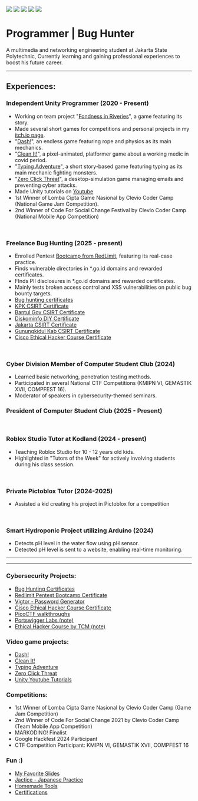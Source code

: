 <a href="https://linkedin.com/in/chandra-tritaqwa-ramadhan"><img src="https://img.shields.io/badge/-LinkedIn-0072b1?&style=for-the-badge&logo=linkedin&logoColor=white" /></a>
<a href="https://youtube.com/lolpotch"><img src="https://img.shields.io/badge/-YouTube-FF0000?&style=for-the-badge&logo=youtube&logoColor=white" /></a>
<a href="https://instagram.com/lolpotch"><img src="https://img.shields.io/badge/-Instagram-E4405F?&style=for-the-badge&logo=instagram&logoColor=white" /></a>
<a href="https://github.com/lolpotch"><img src="https://img.shields.io/badge/-GitHub-181717?style=for-the-badge&logo=GitHub&logoColor=white" /></a>
<a href="https://lolpotch.itch.io"><img src="https://img.shields.io/badge/-itch.io-FA5C5C?style=for-the-badge&logo=itch.io&logoColor=white" /></a><br>

# Programmer | Bug Hunter
A multimedia and networking engineering student at Jakarta State Polytechnic, Currently learning and gaining professional experiences to boost his future career.

---

## Experiences:

### Independent Unity Programmer (2020 - Present)
- Working on team project "[Fondness in Riveries](https://github.com/rifkisetiawan0101/Fondness-In-Riveries)", a game featuring its story.
- Made several short games for competitions and personal projects in my [itch.io page](https://lolpotch.itch.io/).
- "[Dash!](https://lolpotch.itch.io/dash)", an endless game featuring rope and physics as its main mechanics.
- "[Clean It!](https://lolpotch.itch.io/clean-it)", a pixel-animated, platformer game about a working medic in covid period.
- "[Typing Adventure](https://lolpotch.itch.io/typing-adventure)", a short story-based game featuring typing as its main mechanic fighting monsters.
- "[Zero Click Threat](https://lolpotch.itch.io/zero-click-threat)", a desktop-simulation game managing emails and preventing cyber attacks.
- Made Unity tutorials on [Youtube](https://www.youtube.com/playlist?list=PLj8QP2AecOrRF9quEOtF7EuQU6pVwovjQ)
- 1st Winner of Lomba Cipta Game Nasional by Clevio Coder Camp (National Game Jam Competition).
- 2nd Winner of Code For Social Change Festival by Clevio Coder Camp (National Mobile App Competition)
<br>

### Freelance Bug Hunting (2025 - present)
- Enrolled Pentest [Bootcamp from RedLimit](https://www.linkedin.com/posts/chandra-tritaqwa-ramadhan_activity-7295604269078953984-fMQK?utm_source=social_share_send&utm_medium=member_desktop_web&rcm=ACoAADtwr9wByyCc71TIJc6bnYCRw6_wh8xASXU), featuring its real-case practice.
- Finds vulnerable directories in *.go.id domains and rewarded certificates.
- FInds PII disclosures in *.go.id domains and rewarded certificates.
- Mainly tests broken access control and XSS vulnerabilities on public bug bounty targets.
- [Bug hunting certificates](https://www.linkedin.com/in/chandra-tritaqwa-ramadhan/recent-activity/documents/)
- [KPK CSIRT Certificate](https://www.linkedin.com/posts/chandra-tritaqwa-ramadhan_activity-7319909937759825920-d-9x?utm_source=social_share_send&utm_medium=member_desktop_web&rcm=ACoAADtwr9wByyCc71TIJc6bnYCRw6_wh8xASXU)
- [Bantul Gov CSIRT Certificate](https://www.linkedin.com/posts/chandra-tritaqwa-ramadhan_activity-7309555769098543105-CRv1?utm_source=social_share_send&utm_medium=member_desktop_web&rcm=ACoAADtwr9wByyCc71TIJc6bnYCRw6_wh8xASXU)
- [Diskominfo DIY Certificate](https://www.linkedin.com/posts/chandra-tritaqwa-ramadhan_activity-7306859556905566208-Fxjb?utm_source=social_share_send&utm_medium=member_desktop_web&rcm=ACoAADtwr9wByyCc71TIJc6bnYCRw6_wh8xASXU)
- [Jakarta CSIRT Certificate](https://www.linkedin.com/posts/chandra-tritaqwa-ramadhan_activity-7303750179063504896-Dx_c?utm_source=social_share_send&utm_medium=member_desktop_web&rcm=ACoAADtwr9wByyCc71TIJc6bnYCRw6_wh8xASXU)
- [Gunungkidul Kab CSIRT Certificate](https://www.linkedin.com/posts/chandra-tritaqwa-ramadhan_activity-7303029731786924032-gk5g?utm_source=social_share_send&utm_medium=member_desktop_web&rcm=ACoAADtwr9wByyCc71TIJc6bnYCRw6_wh8xASXU)
- [Cisco Ethical Hacker Course Certificate](https://www.credly.com/badges/2fb9d430-e2ad-4f0a-82fb-7cceca54f414/public_url)
<br>

### Cyber Division Member of Computer Student Club (2024)
- Learned basic networking, penetration testing methods.
- Participated in several National CTF Competitions (KMIPN VI, GEMASTIK XVII, COMPFEST 16).
- Moderator of speakers in cybersecurity-themed seminars.
### President of Computer Student Club (2025 - Present)
<br>

### Roblox Studio Tutor at Kodland (2024 - present)
- Teaching Roblox Studio for 10 - 12 years old kids.
- Highlighted in "Tutors of the Week" for actively involving students during his class session.
<br>

### Private Pictoblox Tutor (2024-2025)
- Assisted a kid creating his project in Pictoblox for a competition 
<br>

### Smart Hydroponic Project utilizing Arduino (2024)
- Detects pH level in the water flow using pH sensor.
- Detected pH level is sent to a website, enabling real-time monitoring.

----------------
----------------

### Cybersecurity Projects:
- [Bug Hunting Certificates](https://www.linkedin.com/in/chandra-tritaqwa-ramadhan/recent-activity/documents/)
- [Redlimit Pentest Bootcamp Certificate](https://www.linkedin.com/in/chandra-tritaqwa-ramadhan/recent-activity/documents/)
- [Vigtor - Password Generator](https://github.com/Lolpotch/vigenere-cipher)
- [Cisco Ethical Hacker Course Certificate](https://www.credly.com/badges/2fb9d430-e2ad-4f0a-82fb-7cceca54f414/public_url)
- [PicoCTF walkthroughs](https://www.youtube.com/playlist?list=PLj8QP2AecOrTgQdxJ6rQ3hhjnMboQGR4W)
- [Portswigger Labs (note)](https://github.com/Lolpotch/keepnote-portswigger-labs)
- [Ethical Hacker Course by TCM (note)](https://github.com/Lolpotch/keepnote-cisco-ethical-hacker)

### Video game projects:
- [Dash!](https://lolpotch.itch.io/dash)
- [Clean It!](https://lolpotch.itch.io/clean-it)
- [Typing Adventure](https://lolpotch.itch.io/typing-adventure)
- [Zero Click Threat](https://lolpotch.itch.io/zero-click-threat)
- [Unity Youtube Tutorials](https://www.youtube.com/playlist?list=PLj8QP2AecOrRF9quEOtF7EuQU6pVwovjQ)

### Competitions:
- 1st Winner of Lomba Cipta Game Nasional by Clevio Coder Camp (Game Jam Competition)
- 2nd Winner of Code For Social Change 2021 by Clevio Coder Camp (Team Mobile App Competition)
- MARKODING! Finalist
- Google Hackfest 2024 Participant
- CTF Competition Participant: KMIPN VI, GEMASTIK XVII, COMPFEST 16

### Fun :)
- [My Favorite Slides](https://github.com/Lolpotch/my-favorite-slides)
- [Jactice - Japanese Practice](https://lolpotch.github.io/jactice/)
- [Homemade Tools](https://github.com/Lolpotch/homemade-tools)
- [Certifications](https://www.linkedin.com/in/chandra-tritaqwa-ramadhan/details/certifications/)
